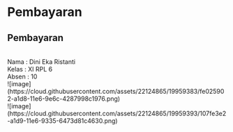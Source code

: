 # Pembayaran
<h2>Pembayaran</h2><br>
Nama  : Dini Eka Ristanti<br>
Kelas : XI RPL 6<br>
Absen : 10<br>
![image](https://cloud.githubusercontent.com/assets/22124865/19959383/fe025902-a1d8-11e6-9e6c-4287998c1976.png)<br>
![image](https://cloud.githubusercontent.com/assets/22124865/19959393/107fe3e2-a1d9-11e6-9335-6473d81c4630.png)

